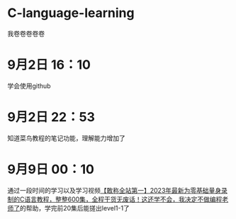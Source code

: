 # C-language-learning
我卷卷卷卷卷
# 9月2日 16：10
学会使用github
# 9月2日 22：53
知道菜鸟教程的笔记功能，理解能力增加了
# 9月9日 00：10
通过一段时间的学习以及学习视频[【敢称全站第一】2023年最新为零基础量身录制的C语言教程，整整600集，全程干货无废话！这还学不会，我决定不做编程老师了]( https://www.bilibili.com/video/BV1hs4y1N75d/?p=21&share_source=copy_web&vd_source=f648683164da89c3df1dc9a48b810cbf)的帮助，学完前20集后能搓出level1-1了
